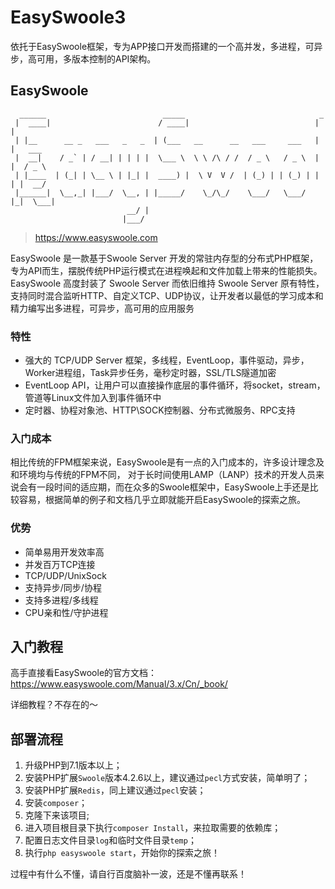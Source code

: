 # EasySwoole3
依托于EasySwoole框架，专为APP接口开发而搭建的一个高并发，多进程，可异步，高可用，多版本控制的API架构。

## EasySwoole
```
  ______                          _____                              _        
 |  ____|                        / ____|                            | |       
 | |__      __ _   ___   _   _  | (___   __      __   ___     ___   | |   ___ 
 |  __|    / _` | / __| | | | |  \___ \  \ \ /\ / /  / _ \   / _ \  | |  / _ \
 | |____  | (_| | \__ \ | |_| |  ____) |  \ V  V /  | (_) | | (_) | | | |  __/
 |______|  \__,_| |___/  \__, | |_____/    \_/\_/    \___/   \___/  |_|  \___|
                          __/ |                                               
                         |___/                                                
```
> https://www.easyswoole.com

EasySwoole 是一款基于Swoole Server 开发的常驻内存型的分布式PHP框架，专为API而生，摆脱传统PHP运行模式在进程唤起和文件加载上带来的性能损失。EasySwoole 高度封装了 Swoole Server 而依旧维持 Swoole Server 原有特性，支持同时混合监听HTTP、自定义TCP、UDP协议，让开发者以最低的学习成本和精力编写出多进程，可异步，高可用的应用服务

### 特性

- 强大的 TCP/UDP Server 框架，多线程，EventLoop，事件驱动，异步，Worker进程组，Task异步任务，毫秒定时器，SSL/TLS隧道加密
- EventLoop API，让用户可以直接操作底层的事件循环，将socket，stream，管道等Linux文件加入到事件循环中
- 定时器、协程对象池、HTTP\SOCK控制器、分布式微服务、RPC支持

### 入门成本

相比传统的FPM框架来说，EasySwoole是有一点的入门成本的，许多设计理念及和环境均与传统的FPM不同，
对于长时间使用LAMP（LANP）技术的开发人员来说会有一段时间的适应期，而在众多的Swoole框架中，EasySwoole上手还是比较容易，根据简单的例子和文档几乎立即就能开启EasySwoole的探索之旅。

### 优势

- 简单易用开发效率高
- 并发百万TCP连接
- TCP/UDP/UnixSock
- 支持异步/同步/协程
- 支持多进程/多线程
- CPU亲和性/守护进程

## 入门教程
高手直接看EasySwoole的官方文档：https://www.easyswoole.com/Manual/3.x/Cn/_book/

详细教程？不存在的～

## 部署流程
1. 升级PHP到7.1版本以上；
2. 安装PHP扩展`Swoole`版本4.2.6以上，建议通过`pecl`方式安装，简单明了；
3. 安装PHP扩展`Redis`，同上建议通过`pecl`安装；
4. 安装`composer`；
5. 克隆下来该项目;
6. 进入项目根目录下执行`composer Install`，来拉取需要的依赖库；
7. 配置日志文件目录`log`和临时文件目录`temp`；
8. 执行`php easyswoole start`，开始你的探索之旅！

过程中有什么不懂，请自行百度脑补一波，还是不懂再联系！